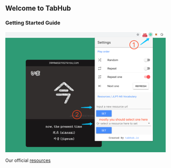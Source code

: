 ## Welcome to TabHub

### Getting Started Guide

![alt text](https://raw.githubusercontent.com/tabhub/cards/master/help/guide/images/welcome.png "TabHub Usage")


Our official [resources](https://github.com/tabhub/cards)
